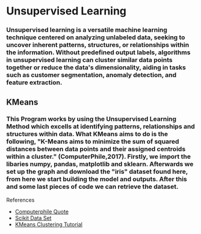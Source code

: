 # Unsupervised Learning
### Unsupervised learning is a versatile machine learning technique centered on analyzing unlabeled data, seeking to uncover inherent patterns, structures, or relationships within the information. Without predefined output labels, algorithms in unsupervised learning can cluster similar data points together or reduce the data's dimensionality, aiding in tasks such as customer segmentation, anomaly detection, and feature extraction.

## KMeans
### This Program works by using the Unsupervised Learning Method which excells at identifying patterns, relationships and structures within data. What KMeans aims to do is the following, "K-Means aims to minimize the sum of squared distances between data points and their assigned centroids within a cluster." (ComputerPhile,2017). Firstly, we import the libaries numpy, pandas, matplotlib and sklearn. Afterwards we set up the graph and download the "iris" dataset found here, from here we start building the model and outputs. After this and some last pieces of code we can retrieve the dataset.

References
- [Computerphile Quote](https://www.youtube.com/watch?v=yR7k19YBqiw)
- [Scikit Data Set](https://en.wikipedia.org/wiki/Iris_flower_data_set)
- [KMeans Clustering Tutorial](https://www.youtube.com/watch?v=ikt0sny_ImY&t=603s)
